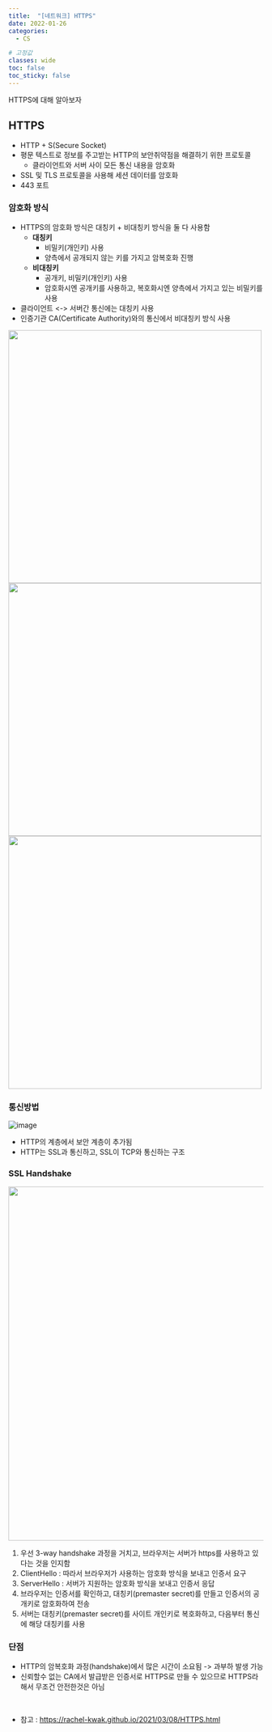 ```yaml
---
title:  "[네트워크] HTTPS"
date: 2022-01-26
categories:
  - CS

# 고정값
classes: wide
toc: false
toc_sticky: false
---
```


HTTPS에 대해 알아보자

## HTTPS

- HTTP + S(Secure Socket)
- 평문 텍스트로 정보를 주고받는 HTTP의 보안취약점을 해결하기 위한 프로토콜
    - 클라이언트와 서버 사이 모든 통신 내용을 암호화
- SSL 및 TLS 프로토콜을 사용해 세션 데이터를 암호화
- 443 포트


### 암호화 방식

- HTTPS의 암호화 방식은 대칭키 + 비대칭키 방식을 둘 다 사용함
    - **대칭키**
        - 비밀키(개인키) 사용
        - 양측에서 공개되지 않는 키를 가지고 암복호화 진행
    - **비대칭키**
        - 공개키, 비밀키(개인키) 사용
        - 암호화시엔 공개키를 사용하고, 복호화시엔 양측에서 가지고 있는 비밀키를 사용
- 클라이언트 <-> 서버간 통신에는 대칭키 사용
- 인증기관 CA(Certificate Authority)와의 통신에서 비대칭키 방식 사용

<image width="500" src="https://user-images.githubusercontent.com/71180414/151098608-68f87c2b-3a90-4941-8606-34ff4f649869.png"/>

<image width="500" src="https://user-images.githubusercontent.com/71180414/151098879-ec860da7-31a1-4973-93fc-559bd8f5875d.png"/>

<image width="500" src="https://user-images.githubusercontent.com/71180414/151098911-60338d51-a052-49b9-a6ba-92702633a7b3.png"/>


### 통신방법

![image](https://user-images.githubusercontent.com/71180414/151099420-f88abe09-cb97-49e8-b3b1-c3ea50786496.png)

- HTTP의 계층에서 보안 계층이 추가됨
- HTTP는 SSL과 통신하고, SSL이 TCP와 통신하는 구조

### SSL Handshake

<image width="700" src="https://user-images.githubusercontent.com/71180414/151099742-fe581366-2640-48b3-844b-1809983669ab.png"/>

1. 우선 3-way handshake 과정을 거치고, 브라우저는 서버가 https를 사용하고 있다는 것을 인지함
2. ClientHello : 따라서 브라우저가 사용하는 암호화 방식을 보내고 인증서 요구
3. ServerHello : 서버가 지원하는 암호화 방식을 보내고 인증서 응답
4. 브라우저는 인증서를 확인하고, 대칭키(premaster secret)를 만들고 인증서의 공개키로 암호화하여 전송
5. 서버는 대칭키(premaster secret)를 사이트 개인키로 복호화하고, 다음부터 통신에 해당 대칭키를 사용

### 단점

- HTTP의 암복호화 과정(handshake)에서 많은 시간이 소요됨 -> 과부하 발생 가능
- 신뢰할수 없는 CA에서 발급받은 인증서로 HTTPS로 만들 수 있으므로 HTTPS라 해서 무조건 안전한것은 아님

<br>

- 참고 : https://rachel-kwak.github.io/2021/03/08/HTTPS.html